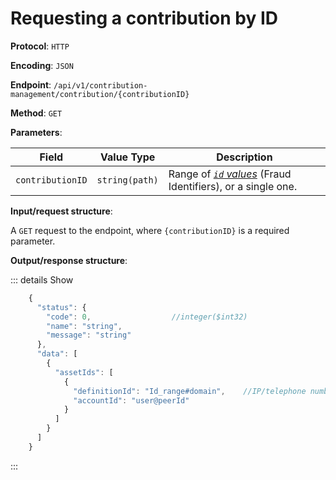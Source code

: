 # Requesting a contribution by ID

**Protocol**: `HTTP`

**Encoding**: `JSON`

**Endpoint**: `/api/v1/contribution-management/contribution/{contributionID}`

**Method**: `GET`

**Parameters**:

| Field | Value Type | Description |
| --- | --- | --- |
| `contributionID` | `string(path)` | Range of *[`id` values](../../Overview/Fraud_events.md)* (Fraud Identifiers), or a single one. |

**Input/request structure**:

A `GET` request to the endpoint, where `{contributionID}` is a required parameter.

**Output/response structure**:

::: details Show

```jsx
    {
      "status": {
        "code": 0,                  //integer($int32)
        "name": "string",
        "message": "string"
      },
      "data": [
        {
          "assetIds": [
            {
              "definitionId": "Id_range#domain",    //IP/telephone number/IMEI
              "accountId": "user@peerId"
            }
          ]
        }
      ]
    }
```
:::
